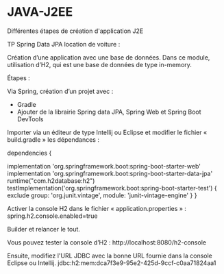 # JAVA-J2EE
Différentes étapes de création d'application J2E

TP Spring Data JPA location de voiture :

Création d’une application avec une base de données.
Dans ce module, utilisation d’H2, qui est une base de données de type in-memory.

Étapes :

Via Spring, création d’un projet avec :
-	Gradle
-	Ajouter de la librairie Spring data JPA, Spring Web et Spring Boot DevTools 


Importer via un éditeur de type Intellij ou Eclipse et modifier le fichier « build.gradle » les dépendances :

dependencies {

   implementation 'org.springframework.boot:spring-boot-starter-web'
   implementation 'org.springframework.boot:spring-boot-starter-data-jpa'
   runtime("com.h2database:h2")
   testImplementation('org.springframework.boot:spring-boot-starter-test') {
      exclude group: 'org.junit.vintage', module: 'junit-vintage-engine'
   }
}

Activer la console H2 dans le fichier « application.properties » :
spring.h2.console.enabled=true 

Builder et relancer le tout.

Vous pouvez tester la console d’H2 :
http://localhost:8080/h2-console 

Ensuite, modifiez l'URL JDBC avec la bonne URL fournie dans la console Eclipse ou Intellij.
jdbc:h2:mem:dca7f3e9-95e2-425d-9ccf-c0aa71824aa1


